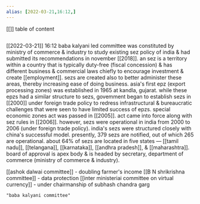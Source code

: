 ```yaml
---
alias: [2022-03-21,16:12,]
---
```

[[]]
table of content
```toc
```

[[2022-03-21]] 16:12
baba kalyani led committee was constituted by ministry of commerce & industry to study existing sez policy of india & had submitted its recommendations in november [[2018]].
an sez is a territory within a country that is typically duty-free (fiscal concession) & has different business & commercial laws chiefly 
to encourage investment & create [[employment]].
sezs are created also to better administer these areas, thereby increasing ease of doing business.
asia's first epz (export processing zones) was established in 1965 at kandla, gujarat.
while these epzs had a similar structure to sezs, govemment began to establish sezs in [[2000]] under foreign trade policy to redress infrastructural & bureaucratic
challenges that were seen to have limited success of epzs.
special economic zones act was passed in [[2005]]. act came into force along with sez rules in [[2006]].
however, sezs were operational in india from 2000 to 2006 (under foreign trade policy).
india's sezs were structured closely with china's successful model.
presently, 379 sezs are notified, out of which 265 are operational. about 64% of sezs are located in five states — [[tamil nadu]], [[telangana]], [[karnataka]], [[andhra pradesh]], & [[maharashtra]].
board of approval is apex body & is headed by secretary, department of commerce (ministry of commerce & industry).

[[ashok dalwai committee]] - doubling farmer's income
[[B N shrikrishna committee]] - data protection
[[inter ministeriai committee on virtual currency]] - under chairmanship of subhash chandra garg
```query
"baba kalyani committee"
```